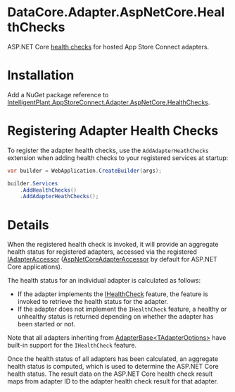 ﻿# DataCore.Adapter.AspNetCore.HealthChecks

ASP.NET Core [health checks](https://docs.microsoft.com/en-us/aspnet/core/host-and-deploy/health-checks) for hosted App Store Connect adapters.


# Installation

Add a NuGet package reference to [IntelligentPlant.AppStoreConnect.Adapter.AspNetCore.HealthChecks](https://www.nuget.org/packages/IntelligentPlant.AppStoreConnect.Adapter.AspNetCore.HealthChecks).


# Registering Adapter Health Checks

To register the adapter health checks, use the `AddAdapterHeathChecks` extension when adding health checks to your registered services at startup:

```csharp
var builder = WebApplication.CreateBuilder(args);

builder.Services
    .AddHealthChecks()
    .AddAdapterHeathChecks();
```


# Details

When the registered health check is invoked, it will provide an aggregate health status for registered adapters, accessed via the registered [IAdapterAccessor](../DataCore.Adapter.Abstractions/IAdapterAccessor.cs) ([AspNetCoreAdapterAccessor](../DataCore.Adapter.AspNetCore.Common/AspNetCoreAdapterAccessor.cs) by default for ASP.NET Core applications).

The health status for an individual adapter is calculated as follows:

- If the adapter implements the [IHealthCheck](../DataCore.Adapter.Abstractions/Diagnostics/IHealthCheck.cs) feature, the feature is invoked to retrieve the health status for the adapter.
- If the adapter does not implement the `IHealthCheck` feature, a healthy or unhealthy status is returned depending on whether the adapter has been started or not.

Note that all adapters inheriting from [AdapterBase&lt;TAdapterOptions&gt;](../DataCore.Adapter/AdapterBaseT.cs) have built-in support for the `IHealthCheck` feature.

Once the health status of all adapters has been calculated, an aggregate health status is computed, which is used to determine the ASP.NET Core health status. The result data on the ASP.NET Core health check result maps from adapter ID to the adapter health check result for that adapter.
